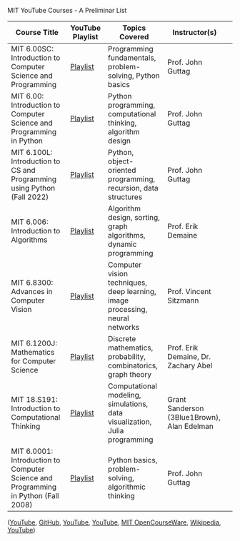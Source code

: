 MIT YouTube Courses - A Preliminar List 

| **Course Title**                                                                   | **YouTube Playlist**                                                                 | **Topics Covered**                                                           | **Instructor(s)**                           |                                                                                                                |
| ---------------------------------------------------------------------------------- | ------------------------------------------------------------------------------------ | ---------------------------------------------------------------------------- | ------------------------------------------- | -------------------------------------------------------------------------------------------------------------- |
| MIT 6.00SC: Introduction to Computer Science and Programming                       | [Playlist](https://www.youtube.com/playlist?list=PLB2BE3D6CA77BB8F7)                 | Programming fundamentals, problem-solving, Python basics                     | Prof. John Guttag                           |                                                                                                                |
| MIT 6.00: Introduction to Computer Science and Programming in Python               | [Playlist](https://www.youtube.com/playlist?list=PLUl4u3cNGP63WbdFxL8giv4yhgdMGaZNA) | Python programming, computational thinking, algorithm design                 | Prof. John Guttag                           |                                                                                                                |
| MIT 6.100L: Introduction to CS and Programming using Python (Fall 2022)            | [Playlist](https://www.youtube.com/playlist?list=PLUl4u3cNGP62A-ynp6v6-LGBCzeH3VAQB) | Python, object-oriented programming, recursion, data structures              | Prof. John Guttag                           |                                                                                                                |
| MIT 6.006: Introduction to Algorithms                                              | [Playlist](https://www.youtube.com/playlist?list=PLUl4u3cNGP62A-ynp6v6-LGBCzeH3VAQB) | Algorithm design, sorting, graph algorithms, dynamic programming             | Prof. Erik Demaine                          |                                                                                                                |
| MIT 6.8300: Advances in Computer Vision                                            | [Playlist](https://www.youtube.com/playlist?list=PLUl4u3cNGP62A-ynp6v6-LGBCzeH3VAQB) | Computer vision techniques, deep learning, image processing, neural networks | Prof. Vincent Sitzmann                      |                                                                                                                |
| MIT 6.1200J: Mathematics for Computer Science                                      | [Playlist](https://www.youtube.com/playlist?list=PLUl4u3cNGP62A-ynp6v6-LGBCzeH3VAQB) | Discrete mathematics, probability, combinatorics, graph theory               | Prof. Erik Demaine, Dr. Zachary Abel        |                                                                                                                |
| MIT 18.S191: Introduction to Computational Thinking                                | [Playlist](https://www.youtube.com/playlist?list=PLUl4u3cNGP62A-ynp6v6-LGBCzeH3VAQB) | Computational modeling, simulations, data visualization, Julia programming   | Grant Sanderson (3Blue1Brown), Alan Edelman |                                                                                                                |
| MIT 6.0001: Introduction to Computer Science and Programming in Python (Fall 2008) | [Playlist](https://www.youtube.com/playlist?list=PL4C4720A6F225E074)                 | Python basics, problem-solving, algorithmic thinking                         | Prof. John Guttag                           | |

[1]: https://www.youtube.com/playlist?list=PLB2BE3D6CA77BB8F7&utm_source=chatgpt.com "MIT 6.00SC Introduction to Computer Science and Programming"
[2]: https://github.com/Developer-Y/cs-video-courses?utm_source=chatgpt.com "List of Computer Science courses with video lectures. - GitHub"
[3]: https://www.youtube.com/playlist?list=PLUl4u3cNGP63WbdFxL8giv4yhgdMGaZNA&utm_source=chatgpt.com "youtube.com/playlist?lis..."
[4]: https://www.youtube.com/playlist?list=PLUl4u3cNGP62A-ynp6v6-LGBCzeH3VAQB&utm_source=chatgpt.com "MIT 6.100L Introduction to CS and Programming using Python, Fall ..."
[5]: https://ocw.mit.edu/?utm_source=chatgpt.com "MIT OpenCourseWare | Free Online Course Materials"
[6]: https://en.wikipedia.org/wiki/3Blue1Brown?utm_source=chatgpt.com "3Blue1Brown"
[7]: https://www.youtube.com/playlist?list=PL4C4720A6F225E074&utm_source=chatgpt.com "MIT 6.00 Intro to Computer Science & Programming, Fall 2008"

([YouTube][1], [GitHub][2], [YouTube][3], [YouTube][4], [MIT OpenCourseWare][5], [Wikipedia][6], [YouTube][7]) 


